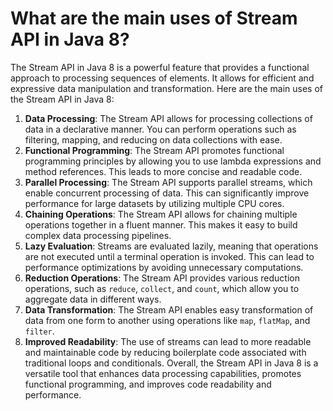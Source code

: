 # What are the main uses of Stream API in Java 8?
The Stream API in Java 8 is a powerful feature that provides a functional approach to processing sequences of elements. It allows for efficient and expressive data manipulation and transformation. Here are the main uses of the Stream API in Java 8:
1. **Data Processing**: The Stream API allows for processing collections of data in a declarative manner. You can perform operations such as filtering, mapping, and reducing on data collections with ease.
2. **Functional Programming**: The Stream API promotes functional programming principles by allowing you to use lambda expressions and method references. This leads to more concise and readable code.
3. **Parallel Processing**: The Stream API supports parallel streams, which enable concurrent processing of data. This can significantly improve performance for large datasets by utilizing multiple CPU cores.
4. **Chaining Operations**: The Stream API allows for chaining multiple operations together in a fluent manner. This makes it easy to build complex data processing pipelines.
5. **Lazy Evaluation**: Streams are evaluated lazily, meaning that operations are not executed until a terminal operation is invoked. This can lead to performance optimizations by avoiding unnecessary computations.
6. **Reduction Operations**: The Stream API provides various reduction operations, such as `reduce`, `collect`, and `count`, which allow you to aggregate data in different ways.
7. **Data Transformation**: The Stream API enables easy transformation of data from one form to another using operations like `map`, `flatMap`, and `filter`.
8. **Improved Readability**: The use of streams can lead to more readable and maintainable code by reducing boilerplate code associated with traditional loops and conditionals.
Overall, the Stream API in Java 8 is a versatile tool that enhances data processing capabilities, promotes functional programming, and improves code readability and performance.
